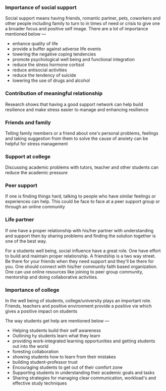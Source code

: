 ### Importance of social support
Social support means having friends, romantic partner, pets, coworkers and other people including family to turn to in times of need or crisis to give one a broader focus and positive self image. There are a lot of importance mentioned below —
- enhance quality of life
- provide a buffer against adverse life events
- towering the negative coping tendencies
- promote psychological well being and functional integration
- reduce the stress hormone cortisol
- reduce antisocial activities
- reduce the tendency of suicide
- lowering the use of drugs and alcohol

### Contribution of meaningful relationship
Research shows that having a good support network can help build resilience and make stress easier to manage and enhancing resilience

### Friends and family
Telling family members or a friend about one's personal problems, feelings and taking suggestion from them to solve the cause of anxiety can be helpful for stress management

### Support at college
Discussing academic problems with tutors, teacher and other students can reduce the academic pressure

### Peer support
If one is finding things hard, talking to people who have similar feelings or experiences can help. This could be face to face at a peer support group or through an online community

### Life partner
If one have a proper relationship with his/her partner with understanding and support then by sharing problems and finding the solution together is one of the best way.

For a students  well being, social influence have a great role. One have effort to build and maintain proper relationship. A friendship is a two way street. Be there for your friends when they need support and they'll be there for you. One should connect with his/her community faith based organization. One can use online resources like joining to peer group community, mentorship and doing collaborative activities.

### Importance of college
In the well being of students, college/university plays an important role. Friends, teachers and positive environment provide a positive vie which gives a positive impact on students

The way students get help are mentioned below —
- Helping students build their self awareness
- Outlining hy students learn what they learn
- providing work-integrated learning opportunities and getting students out into the world
- foresting collaboration
- showing students how to learn from their mistakes
- building student-professor trust
- Encouraging students  to get out of their comfort zone
- Supporting students in understanding their academic goals and tasks
- Sharing strategies for managing clear communication, workload's and effective study techniques

